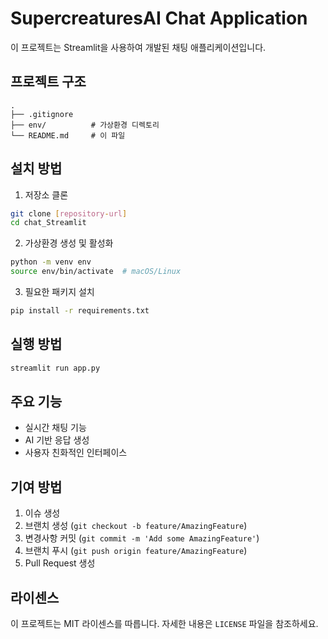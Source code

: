 # SupercreaturesAI Chat Application

이 프로젝트는 Streamlit을 사용하여 개발된 채팅 애플리케이션입니다.

## 프로젝트 구조
```
.
├── .gitignore
├── env/          # 가상환경 디렉토리
└── README.md     # 이 파일
```

## 설치 방법

1. 저장소 클론
```bash
git clone [repository-url]
cd chat_Streamlit
```

2. 가상환경 생성 및 활성화
```bash
python -m venv env
source env/bin/activate  # macOS/Linux
```

3. 필요한 패키지 설치
```bash
pip install -r requirements.txt
```

## 실행 방법

```bash
streamlit run app.py
```

## 주요 기능

- 실시간 채팅 기능
- AI 기반 응답 생성
- 사용자 친화적인 인터페이스

## 기여 방법

1. 이슈 생성
2. 브랜치 생성 (`git checkout -b feature/AmazingFeature`)
3. 변경사항 커밋 (`git commit -m 'Add some AmazingFeature'`)
4. 브랜치 푸시 (`git push origin feature/AmazingFeature`)
5. Pull Request 생성

## 라이센스

이 프로젝트는 MIT 라이센스를 따릅니다. 자세한 내용은 `LICENSE` 파일을 참조하세요. 